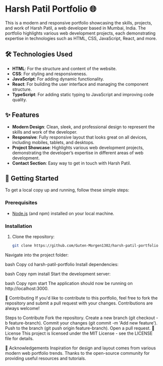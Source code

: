 # Harsh Patil Portfolio 🌐

This is a modern and responsive portfolio showcasing the skills, projects, and work of Harsh Patil, a web developer based in Mumbai, India. The portfolio highlights various web development projects, each demonstrating expertise in technologies such as HTML, CSS, JavaScript, React, and more.

## 🛠️ Technologies Used

- **HTML**: For the structure and content of the website.
- **CSS**: For styling and responsiveness.
- **JavaScript**: For adding dynamic functionality.
- **React**: For building the user interface and managing the component structure.
- **TypeScript**: For adding static typing to JavaScript and improving code quality.

## ✨ Features

- **Modern Design**: Clean, sleek, and professional design to represent the skills and work of the developer.
- **Responsive**: Fully responsive layout that looks great on all devices, including mobiles, tablets, and desktops.
- **Project Showcase**: Highlights various web development projects, demonstrating the developer’s expertise in different areas of web development.
- **Contact Section**: Easy way to get in touch with Harsh Patil.

## 🚀 Getting Started

To get a local copy up and running, follow these simple steps:

### Prerequisites

- [Node.js](https://nodejs.org/) (and npm) installed on your local machine.

### Installation

1. Clone the repository:
   ```bash
   git clone https://github.com/Guten-Morgen1302/harsh-patil-portfolio.git
Navigate into the project folder:

bash
Copy
cd harsh-patil-portfolio
Install dependencies:

bash
Copy
npm install
Start the development server:

bash
Copy
npm start
The application should now be running on http://localhost:3000.

🤝 Contributing
If you'd like to contribute to this portfolio, feel free to fork the repository and submit a pull request with your changes. Contributions are always welcome!

Steps to Contribute
Fork the repository.
Create a new branch (git checkout -b feature-branch).
Commit your changes (git commit -m 'Add new feature').
Push to the branch (git push origin feature-branch).
Open a pull request.
📄 License
This project is licensed under the MIT License - see the LICENSE file for details.

🙏 Acknowledgements
Inspiration for design and layout comes from various modern web portfolio trends.
Thanks to the open-source community for providing useful resources and tutorials.
